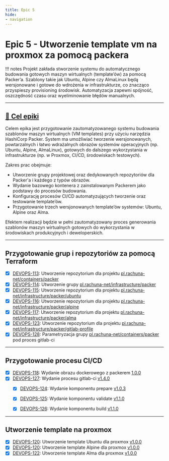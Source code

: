 ```yaml
---
title: Epic 5
hide:
- navigation
---
```

# Epic 5 - Utworzenie template vm na proxmox za pomocą packera

!!! notes
    Projekt zakłada stworzenie systemu do automatycznego budowania gotowych maszyn wirtualnych (template’ów) za pomocą Packer’a. Szablony takie jak Ubuntu, Alpine czy AlmaLinux będą wersjonowane i gotowe do wdrożenia w infrastrukturze, co znacząco przyspieszy provisioning środowisk. Automatyzacja zapewni spójność, oszczędność czasu oraz wyeliminowanie błędów manualnych.

---
## [🎯 Cel epiki](https://rachuna-net-pl.atlassian.net/browse/DEVOPS-112)

Celem epika jest przygotowanie zautomatyzowanego systemu budowania szablonów maszyn wirtualnych (VM templates) przy użyciu narzędzia HashiCorp Packer. System ma umożliwiać tworzenie wersjonowanych, powtarzalnych i łatwo wdrażalnych obrazów systemów operacyjnych (np. Ubuntu, Alpine, AlmaLinux), gotowych do dalszego wykorzystania w infrastrukturze (np. w Proxmox, CI/CD, środowiskach testowych).

Zakres prac obejmuje:

* Utworzenie grupy projektowej oraz dedykowanych repozytoriów dla Packer'a i każdego z typów obrazów.
* Wydanie bazowego kontenera z zainstalowanym Packerem jako podstawy do procesów budowania.
* Konfigurację procesów CI/CD automatyzujących tworzenie oraz testowanie template’ów.
* Przygotowanie trzech wersjonowanych template’ów systemów: Ubuntu, Alpine oraz Alma.

Efektem realizacji będzie w pełni zautomatyzowany proces generowania szablonów maszyn wirtualnych gotowych do wykorzystania w środowiskach produkcyjnych i deweloperskich.


---
## Przygotowanie grup i repozytoriów za pomocą Terraform

* [x] [DEVOPS-113](https://rachuna-net-pl.atlassian.net/browse/DEVOPS-113): Utworzenie repozytorium dla projektu [pl.rachuna-net/containers/packer](https://gitlab.com/pl.rachuna-net/infrastructure/terraform/iac-gitlab/-/blob/main/pl.rachuna-net/containers/packer.tf?ref_type=heads)
* [x] [DEVOPS-114](https://rachuna-net-pl.atlassian.net/browse/DEVOPS-114): Utworzenie grupy [pl.rachuna-net/infrastructure/packer](https://gitlab.com/pl.rachuna-net/infrastructure/terraform/iac-gitlab/-/blob/main/pl.rachuna-net/infrastructure/_packer.tf?ref_type=heads)
* [x] [DEVOPS-115](https://rachuna-net-pl.atlassian.net/browse/DEVOPS-115): Utworzenie repozytorium dla projektu [pl.rachuna-net/infrastructure/packer/ubuntu](https://gitlab.com/pl.rachuna-net/infrastructure/terraform/iac-gitlab/-/blob/main/pl.rachuna-net/infrastructure/packer/ubuntu.tf?ref_type=heads)
* [x] [DEVOPS-116](https://rachuna-net-pl.atlassian.net/browse/DEVOPS-116): Utworzenie repozytorium dla projektu [pl.rachuna-net/infrastructure/packer/alpine](https://gitlab.com/pl.rachuna-net/infrastructure/terraform/iac-gitlab/-/blob/main/pl.rachuna-net/infrastructure/packer/alpine.tf?ref_type=heads)
* [x] [DEVOPS-117](https://rachuna-net-pl.atlassian.net/browse/DEVOPS-117): Utworzenie repozytorium dla projektu [pl.rachuna-net/infrastructure/packer/alma](https://gitlab.com/pl.rachuna-net/infrastructure/terraform/iac-gitlab/-/blob/main/pl.rachuna-net/infrastructure/packer/alma.tf?ref_type=heads)
* [x] [DEVOPS-123](https://rachuna-net-pl.atlassian.net/browse/DEVOPS-123): Utworzenie repozytorium dla projektu [pl.rachuna-net/infrastructure/packer/gitlab-profile](https://gitlab.com/pl.rachuna-net/infrastructure/terraform/iac-gitlab/-/blob/main/pl.rachuna-net/infrastructure/packer/gitlab-profile.tf?ref_type=heads)
* [x] [DEVOPS-128](https://rachuna-net-pl.atlassian.net/browse/DEVOPS-128): Parametryzacja grupy [pl.rachuna-net/containers/packer](https://gitlab.com/pl.rachuna-net/infrastructure/terraform/iac-gitlab/-/blob/main/pl.rachuna-net/containers/packer.tf?ref_type=heads) pod proces gitlab-ci

---
## Przygotowanie procesu CI/CD

* [x] [DEVOPS-118](https://rachuna-net-pl.atlassian.net/browse/DEVOPS-118): Wydanie obrazu dockerowego z packerem [1.0.0](https://gitlab.com/pl.rachuna-net/containers/packer/container_registry/8817411)
* [x] [DEVOPS-127](https://rachuna-net-pl.atlassian.net/browse/DEVOPS-127): Wydanie procesu gitlab-ci [v1.4.0](https://gitlab.com/pl.rachuna-net/cicd/gitlab-ci/-/releases/v1.4.0)
    * [x] [DEVOPS-124](https://rachuna-net-pl.atlassian.net/browse/DEVOPS-124): Wydanie komponentu prepare [v1.0.3](https://gitlab.com/pl.rachuna-net/cicd/components/prepare/-/releases/v1.0.3)
    * [x] [DEVOPS-125](https://rachuna-net-pl.atlassian.net/browse/DEVOPS-125): Wydanie komponentu validate [v1.1.0](https://gitlab.com/pl.rachuna-net/cicd/components/validate/-/releases/v1.1.0)
    * [x] [DEVOPS-126](https://rachuna-net-pl.atlassian.net/browse/DEVOPS-126): Wydanie komponentu build [v1.1.0](https://gitlab.com/pl.rachuna-net/cicd/components/validate/-/releases/v1.1.0)


---
## Utworzenie template na proxmox

* [x] [DEVOPS-120](https://rachuna-net-pl.atlassian.net/browse/DEVOPS-120): Utworzenie template Ubuntu dla proxmox [v1.0.0](https://gitlab.com/pl.rachuna-net/infrastructure/packer/ubuntu/-/releases/v1.0.0)
* [x] [DEVOPS-120](https://rachuna-net-pl.atlassian.net/browse/DEVOPS-120): Utworzenie template Alpine dla proxmox [v1.0.0](https://gitlab.com/pl.rachuna-net/infrastructure/packer/alpine/-/releases/v1.0.0)
* [x] [DEVOPS-122](https://rachuna-net-pl.atlassian.net/browse/DEVOPS-122): Utworzenie template Alma dla proxmox [v1.0.0](https://gitlab.com/pl.rachuna-net/infrastructure/packer/alma/-/releases/v1.0.0)
